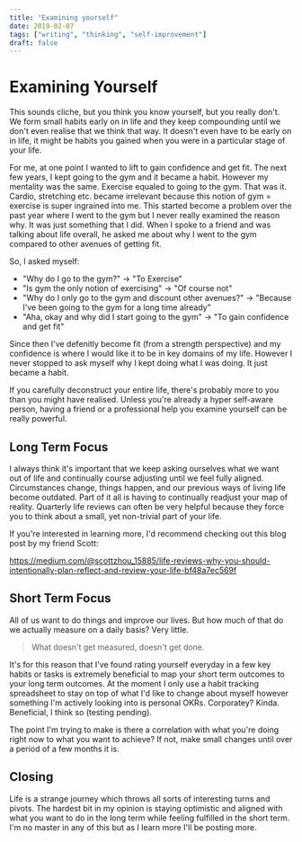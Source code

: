 ```yaml
---
title: "Examining yourself"
date: 2019-02-07
tags: ["writing", "thinking", "self-improvement"]
draft: false
---
```


# Examining Yourself

This sounds cliche, but you think you know yourself, but you really don't. We form small habits early on in life and they keep compounding until we don't even realise that we think that way. It doesn't even have to be early on in life, it might be habits you gained when you were in a particular stage of your life.

For me, at one point I wanted to lift to gain confidence and get fit. The next few years, I kept going to the gym and it became a habit. However my mentality was the same. Exercise equaled to going to the gym. That was it. Cardio, stretching etc. became irrelevant because this notion of gym = exercise is super ingrained into me. This started become a problem over the past year where I went to the gym but I never really examined the reason why. It was just something that I did. When I spoke to a friend and was talking about life overall, he asked me about why I went to the gym compared to other avenues of getting fit.

So, I asked myself:
- "Why do I go to the gym?"  -> "To Exercise"
- "Is gym the only notion of exercising" -> "Of course not"
- "Why do I only go to the gym and discount other avenues?" -> "Because I've been going to the gym for a long time already"
- "Aha, okay and why did I start going to the gym" -> "To gain confidence and get fit"

Since then I've defenitly become fit (from a strength perspective) and my confidence is where I would like it to be in key domains of my life. However I never stopped to ask myself why I kept doing what I was doing. It just became a habit.

If you carefully deconstruct your entire life, there's probably more to you than you might have realised. Unless you're already a hyper self-aware person, having a friend or a professional help you examine yourself can be really powerful. 

## Long Term Focus

I always think it's important that we keep asking ourselves what we want out of life and continually course adjusting until we feel fully aligned. Circumstances change, things happen, and our previous ways of living life become outdated. Part of it all is having to continually readjust your map of reality. Quarterly life reviews can often be very helpful because they force you to think about a small, yet non-trivial part of your life.

If you're interested in learning more, I'd recommend checking out this blog post by my friend Scott:

https://medium.com/@scottzhou_15885/life-reviews-why-you-should-intentionally-plan-reflect-and-review-your-life-bf48a7ec569f

## Short Term Focus

All of us want to do things and improve our lives. But how much of that do we actually measure on a daily basis? Very little.

> What doesn't get measured, doesn't get done.

It's for this reason that I've found rating yourself everyday in a few key habits or tasks is extremely beneficial to map your short term outcomes to your long term outcomes. At the moment I only use a habit tracking spreadsheet to stay on top of what I'd like to change about myself however something I'm actively looking into is personal OKRs. Corporatey? Kinda. Beneficial, I think so (testing pending).

The point I'm trying to make is there a correlation with what you're doing right now to what you want to achieve? If not, make small changes until over a period of a few months it is.

## Closing

Life is a strange journey which throws all sorts of interesting turns and pivots. The hardest bit in my opinion is staying optimistic and aligned with what you want to do in the long term while feeling fulfilled in the short term. I'm no master in any of this but as I learn more I'll be posting more.